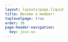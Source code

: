```yaml
---
layout: layouts/page.liquid
title: Become a member!
toplevelpage: true
order: 30
page-header-navigation:
  key: join-us
---
```

